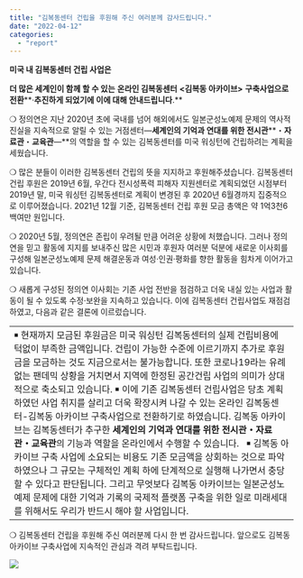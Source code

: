 ```yaml
---
title: "김복동센터 건립을 후원해 주신 여러분께 감사드립니다."
date: "2022-04-12"
categories: 
  - "report"
---
```


**미국 내 김복동센터 건립 사업은**

**더 많은 세계인이 함께 할 수 있는** **온라인 김복동센터** **<****김복동 아카이브****\>** **구축사업으로 전환****·****추진하게 되었기에 이에 대해 안내드립니다****.**

❍ 정의연은 지난 2020년 초에 국내를 넘어 해외에서도 일본군성노예제 문제의 역사적 진실을 지속적으로 알릴 수 있는 거점센터―**세계인의 기억과 연대를 위한 전시관****・****자료관****・****교육관****―**의 역할을 할 수 있는 김복동센터를 미국 워싱턴에 건립하려는 계획을 세웠습니다.

❍ 많은 분들이 이러한 김복동센터 건립의 뜻을 지지하고 후원해주셨습니다. 김복동센터 건립 후원은 2019년 6월, 우간다 전시성폭력 피해자 지원센터로 계획되었던 시점부터 2019년 말, 미국 워싱턴 김복동센터로 계획이 변경된 후 2020년 6월경까지 집중적으로 이루어졌습니다. 2021년 12월 기준, 김복동센터 건립 후원 모금 총액은 약 1억3천6백여만 원입니다.

❍ 2020년 5월, 정의연은 존립이 우려될 만큼 어려운 상황에 처했습니다. 그러나 정의연을 믿고 활동에 지지를 보내주신 많은 시민과 후원자 여러분 덕분에 새로운 이사회를 구성해 일본군성노예제 문제 해결운동과 여성·인권·평화를 향한 활동을 힘차게 이어가고 있습니다.

❍ 새롭게 구성된 정의연 이사회는 기존 사업 전반을 점검하고 더욱 내실 있는 사업과 활동이 될 수 있도록 수정·보완을 지속하고 있습니다. 이에 김복동센터 건립사업도 재점검하였고, 다음과 같은 결론에 이르렀습니다.

<table><tbody><tr><td>￭ 현재까지 모금된 후원금은 미국 워싱턴 김복동센터의 실제 건립비용에 턱없이 부족한 금액입니다. 건립이 가능한 수준에 이르기까지 추가로 후원금을 모금하는 것도 지금으로서는 불가능합니다. 또한 코로나19라는 유례 없는 팬데믹 상황을 거치면서 지역에 한정된 공간건립 사업의 의미가 상대적으로 축소되고 있습니다. ￭ 이에 기존 김복동센터 건립사업은 당초 계획하였던 사업 취지를 살리고 더욱 확장시켜 나갈 수 있는 온라인 김복동센터-김복동 아카이브 구축사업으로 전환하기로 하였습니다. 김복동 아카이브는 김복동센터가 추구한 <strong>세계인의 기억과 연대를 위한 전시관・자료관・교육관</strong>의 기능과 역할을 온라인에서 수행할 수 있습니다. &nbsp; ￭ 김복동 아카이브 구축 사업에 소요되는 비용도 기존 모금액을 상회하는 것으로 파악하였으나 그 규모는 구체적인 계획 하에 단계적으로 실행해 나가면서 충당할 수 있다고 판단됩니다. 그리고 무엇보다 김복동 아카이브는 일본군성노예제 문제에 대한 기억과 기록의 국제적 플랫폼 구축을 위한 일로 미래세대를 위해서도 우리가 반드시 해야 할 사업입니다.</td></tr></tbody></table>

❍ 김복동센터 건립을 후원해 주신 여러분께 다시 한 번 감사드립니다. 앞으로도 김복동 아카이브 구축사업에 지속적인 관심과 격려 부탁드립니다.

![](https://r2.womenandwar.net/2022/04/김복동아카이브-1024x651.png)
